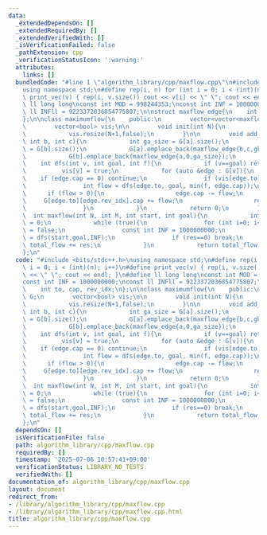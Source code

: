 ```yaml
---
data:
  _extendedDependsOn: []
  _extendedRequiredBy: []
  _extendedVerifiedWith: []
  _isVerificationFailed: false
  _pathExtension: cpp
  _verificationStatusIcon: ':warning:'
  attributes:
    links: []
  bundledCode: "#line 1 \"algorithm_library/cpp/maxflow.cpp\"\n#include <bits/stdc++.h>\n\
    using namespace std;\n#define rep(i, n) for (int i = 0; i < (int)(n); i++)\n#define\
    \ print_vec(v) { rep(i, v.size()) cout << v[i] << \" \"; cout << endl; }\n#define\
    \ ll long long\nconst int MOD = 998244353;\nconst int INF = 1000000000;\nconst\
    \ ll INFll = 9223372036854775807;\n\nstruct maxflow_edge{\n    int to, cap, rev_idx;\n\
    };\n\nclass maximumflow{\n    public:\n        vector<vector<maxflow_edge>> G;\n\
    \        vector<bool> vis;\n\n        void init(int N){\n            G.resize(N+1);\n\
    \            vis.resize(N+1,false);\n        }\n\n        void add_edge(int a,\
    \ int b, int c){\n            int ga_size = G[a].size();\n            int gb_size\
    \ = G[b].size();\n            G[a].emplace_back(maxflow_edge{b,c,gb_size});\n\
    \            G[b].emplace_back(maxflow_edge{a,0,ga_size});\n        }\n\n    \
    \    int dfs(int v, int goal, int f){\n            if (v==goal) return f;\n  \
    \          vis[v] = true;\n            for (auto &edge : G[v]){\n            \
    \    if (edge.cap == 0) continue;\n                if (vis[edge.to]) continue;\n\
    \                int flow = dfs(edge.to, goal, min(f, edge.cap));\n          \
    \      if (flow > 0){\n                    edge.cap -= flow;\n               \
    \     G[edge.to][edge.rev_idx].cap += flow;\n                    return flow;\n\
    \                }\n            }\n            return 0;\n        }\n\n      \
    \  int maxflow(int N, int M, int start, int goal){\n            int total_flow\
    \ = 0;\n            while (true){\n                for (int i=0; i<=N; i++) vis[i]\
    \ = false;\n                const int INF = 1000000000;\n                int res\
    \ = dfs(start,goal,INF);\n                if (res==0) break;\n               \
    \ total_flow += res;\n            }\n            return total_flow;\n        }\n\
    };\n"
  code: "#include <bits/stdc++.h>\nusing namespace std;\n#define rep(i, n) for (int\
    \ i = 0; i < (int)(n); i++)\n#define print_vec(v) { rep(i, v.size()) cout << v[i]\
    \ << \" \"; cout << endl; }\n#define ll long long\nconst int MOD = 998244353;\n\
    const int INF = 1000000000;\nconst ll INFll = 9223372036854775807;\n\nstruct maxflow_edge{\n\
    \    int to, cap, rev_idx;\n};\n\nclass maximumflow{\n    public:\n        vector<vector<maxflow_edge>>\
    \ G;\n        vector<bool> vis;\n\n        void init(int N){\n            G.resize(N+1);\n\
    \            vis.resize(N+1,false);\n        }\n\n        void add_edge(int a,\
    \ int b, int c){\n            int ga_size = G[a].size();\n            int gb_size\
    \ = G[b].size();\n            G[a].emplace_back(maxflow_edge{b,c,gb_size});\n\
    \            G[b].emplace_back(maxflow_edge{a,0,ga_size});\n        }\n\n    \
    \    int dfs(int v, int goal, int f){\n            if (v==goal) return f;\n  \
    \          vis[v] = true;\n            for (auto &edge : G[v]){\n            \
    \    if (edge.cap == 0) continue;\n                if (vis[edge.to]) continue;\n\
    \                int flow = dfs(edge.to, goal, min(f, edge.cap));\n          \
    \      if (flow > 0){\n                    edge.cap -= flow;\n               \
    \     G[edge.to][edge.rev_idx].cap += flow;\n                    return flow;\n\
    \                }\n            }\n            return 0;\n        }\n\n      \
    \  int maxflow(int N, int M, int start, int goal){\n            int total_flow\
    \ = 0;\n            while (true){\n                for (int i=0; i<=N; i++) vis[i]\
    \ = false;\n                const int INF = 1000000000;\n                int res\
    \ = dfs(start,goal,INF);\n                if (res==0) break;\n               \
    \ total_flow += res;\n            }\n            return total_flow;\n        }\n\
    };\n"
  dependsOn: []
  isVerificationFile: false
  path: algorithm_library/cpp/maxflow.cpp
  requiredBy: []
  timestamp: '2025-07-06 10:57:41+09:00'
  verificationStatus: LIBRARY_NO_TESTS
  verifiedWith: []
documentation_of: algorithm_library/cpp/maxflow.cpp
layout: document
redirect_from:
- /library/algorithm_library/cpp/maxflow.cpp
- /library/algorithm_library/cpp/maxflow.cpp.html
title: algorithm_library/cpp/maxflow.cpp
---
```

